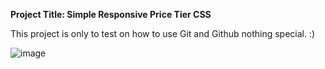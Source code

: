 **Project Title: Simple Responsive Price Tier CSS**

This project is only to test on how to use Git and Github nothing special. :)

![image](https://github.com/user-attachments/assets/78b74655-4bbc-41af-b022-ab939d7adc2e)
